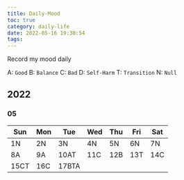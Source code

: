 ```yaml
---
title: Daily-Mood
toc: true
category: daily-life
date: 2022-05-16 19:38:54
tags:
---
```


Record my mood daily

<!-- more -->

A: `Good`
B: `Balance`
C: `Bad`
D: `Self-Harm`
T: `Transition`
N: `Null`

## 2022

### 05

| Sun  | Mon | Tue   | Wed | Thu | Fri | Sat |
| --   | --  | --    | --  | --  | --  | --  |
| 1N   | 2N  | 3N    | 4N  | 5N  | 6N  | 7N  |
| 8A   | 9A  | 10AT  | 11C | 12B | 13T | 14C |
| 15CT | 16C | 17BTA |
